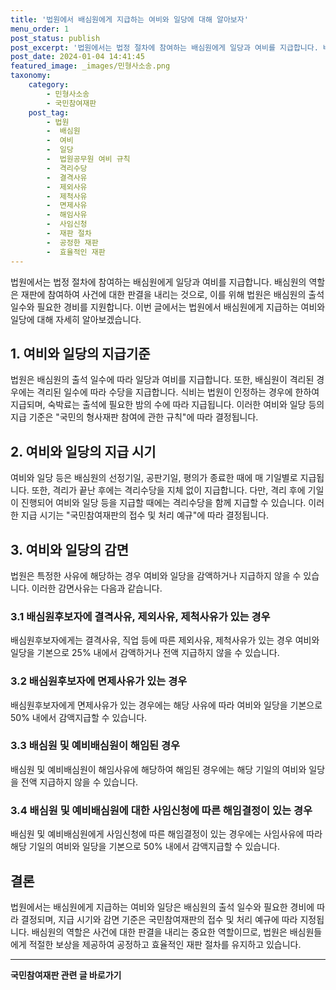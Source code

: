 ```yaml
---
title: '법원에서 배심원에게 지급하는 여비와 일당에 대해 알아보자'
menu_order: 1
post_status: publish
post_excerpt: '법원에서는 법정 절차에 참여하는 배심원에게 일당과 여비를 지급합니다. 배심원의 역할은 재판에 참여하여 사건에 대한 판결을 내리는 것으로, 이를 위해 법원은 배심원의 출석 일수와 필요한 경비를 지원합니다. 이번 글에서는 법원에서 배심원에게 지급하는 여비와 일당에 대해 자세히 알아보겠습니다.'
post_date: 2024-01-04 14:41:45
featured_image: _images/민형사소송.png
taxonomy:
    category:
        - 민형사소송
        - 국민참여재판
    post_tag:
        - 법원
        -  배심원
        -  여비
        -  일당
        -  법원공무원 여비 규칙
        -  격리수당
        -  결격사유
        -  제외사유
        -  제척사유
        -  면제사유
        -  해임사유
        -  사임신청
        -  재판 절차
        -  공정한 재판
        -  효율적인 재판
---
```



법원에서는 법정 절차에 참여하는 배심원에게 일당과 여비를 지급합니다. 배심원의 역할은 재판에 참여하여 사건에 대한 판결을 내리는 것으로, 이를 위해 법원은 배심원의 출석 일수와 필요한 경비를 지원합니다. 이번 글에서는 법원에서 배심원에게 지급하는 여비와 일당에 대해 자세히 알아보겠습니다.


## 1. 여비와 일당의 지급기준

법원은 배심원의 출석 일수에 따라 일당과 여비를 지급합니다. 또한, 배심원이 격리된 경우에는 격리된 일수에 따라 수당을 지급합니다. 식비는 법원이 인정하는 경우에 한하여 지급되며, 숙박료는 출석에 필요한 밤의 수에 따라 지급됩니다. 이러한 여비와 일당 등의 지급 기준은 "국민의 형사재판 참여에 관한 규칙"에 따라 결정됩니다.


## 2. 여비와 일당의 지급 시기

여비와 일당 등은 배심원의 선정기일, 공판기일, 평의가 종료한 때에 매 기일별로 지급됩니다. 또한, 격리가 끝난 후에는 격리수당을 지체 없이 지급합니다. 다만, 격리 후에 기일이 진행되어 여비와 일당 등을 지급할 때에는 격리수당을 함께 지급할 수 있습니다. 이러한 지급 시기는 "국민참여재판의 접수 및 처리 예규"에 따라 결정됩니다.


## 3. 여비와 일당의 감면

법원은 특정한 사유에 해당하는 경우 여비와 일당을 감액하거나 지급하지 않을 수 있습니다. 이러한 감면사유는 다음과 같습니다.

### 3.1 배심원후보자에 결격사유, 제외사유, 제척사유가 있는 경우

배심원후보자에게는 결격사유, 직업 등에 따른 제외사유, 제척사유가 있는 경우 여비와 일당을 기본으로 25% 내에서 감액하거나 전액 지급하지 않을 수 있습니다.

### 3.2 배심원후보자에 면제사유가 있는 경우

배심원후보자에게 면제사유가 있는 경우에는 해당 사유에 따라 여비와 일당을 기본으로 50% 내에서 감액지급할 수 있습니다.

### 3.3 배심원 및 예비배심원이 해임된 경우

배심원 및 예비배심원이 해임사유에 해당하여 해임된 경우에는 해당 기일의 여비와 일당을 전액 지급하지 않을 수 있습니다.

### 3.4 배심원 및 예비배심원에 대한 사임신청에 따른 해임결정이 있는 경우

배심원 및 예비배심원에게 사임신청에 따른 해임결정이 있는 경우에는 사임사유에 따라 해당 기일의 여비와 일당을 기본으로 50% 내에서 감액지급할 수 있습니다.


## 결론

법원에서는 배심원에게 지급하는 여비와 일당은 배심원의 출석 일수와 필요한 경비에 따라 결정되며, 지급 시기와 감면 기준은 국민참여재판의 접수 및 처리 예규에 따라 지정됩니다. 배심원의 역할은 사건에 대한 판결을 내리는 중요한 역할이므로, 법원은 배심원들에게 적절한 보상을 제공하여 공정하고 효율적인 재판 절차를 유지하고 있습니다.
<!-- wp:separator -->
<hr class="wp-block-separator has-alpha-channel-opacity"/>
<!-- /wp:separator -->

<!-- wp:group {"backgroundColor":"base","layout":{"type":"constrained"}} -->
<div class="wp-block-group has-base-background-color has-background"><!-- wp:paragraph {"align":"center","fontSize":"medium"} -->
<p class="has-text-align-center has-large-font-size"><strong>국민참여재판 관련 글 바로가기</strong></p>
<!-- /wp:paragraph -->


<!-- wp:latest-posts
{"categories":[{"id":15305,"count":19,"description":"","link":"https://uknowlaw.com/category/%ea%b5%ad%eb%af%bc%ec%b0%b8%ec%97%ac%ec%9e%ac%ed%8c%90/","name":"국민참여재판","slug":"국민참여재판","taxonomy":"category","parent":0,"meta":[],"_links":{"self":[{"href":"https://uknowlaw.com/wp-json/wp/v2/categories/15305"}],"collection":[{"href":"https://uknowlaw.com/wp-json/wp/v2/categories"}],"about":[{"href":"https://uknowlaw.com/wp-json/wp/v2/taxonomies/category"}],"wp:post_type":[{"href":"https://uknowlaw.com/wp-json/wp/v2/posts?categories=15305"}],"curies":[{"name":"wp","href":"https://api.w.org/{rel}","templated":true}]}}],"postsToShow":100,"excerptLength":28,"postLayout":"grid","columns":2,"featuredImageAlign":"left","featuredImageSizeSlug":"large","fontSize":"small"} /--></div>
<!-- /wp:group -->